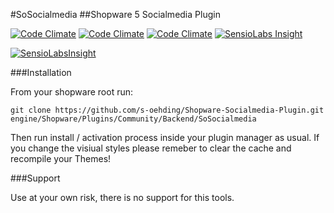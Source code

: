 #SoSocialmedia
##Shopware 5 Socialmedia Plugin

[![Code Climate](https://img.shields.io/codeclimate/github/kabisaict/flow.svg?maxAge=2592000)](https://github.com/s-oehding/Shopware-Socialmedia-Plugin)
[![Code Climate](https://img.shields.io/codeclimate/coverage/github/triAGENS/ashikawa-core.svg?maxAge=2592000)](https://github.com/s-oehding/Shopware-Socialmedia-Plugin)
[![Code Climate](https://img.shields.io/codeclimate/issues/github/me-and/mdf.svg?maxAge=2592000)](https://github.com/s-oehding/Shopware-Socialmedia-Plugin)
[![SensioLabs Insight](https://img.shields.io/sensiolabs/i/45afb680-d4e6-4e66-93ea-bcfa79eb8a87.svg?maxAge=2592000)](https://github.com/s-oehding/Shopware-Socialmedia-Plugin)

[![SensioLabsInsight](https://insight.sensiolabs.com/projects/a7ad03bd-82e5-4621-9751-efeb52fefe40/mini.png)](https://insight.sensiolabs.com/projects/a7ad03bd-82e5-4621-9751-efeb52fefe40)

###Installation

From your shopware root run:

```
git clone https://github.com/s-oehding/Shopware-Socialmedia-Plugin.git engine/Shopware/Plugins/Community/Backend/SoSocialmedia
```

Then run install / activation process inside your plugin manager as usual. If you change the visiual styles please remeber to clear the cache and recompile your Themes!

###Support

Use at your own risk, there is no support for this tools.
